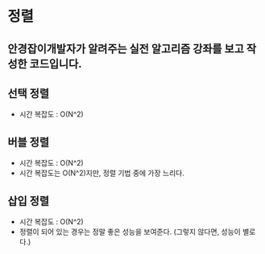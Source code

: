 # 정렬

## 안경잡이개발자가 알려주는 실전 알고리즘 강좌를 보고 작성한 코드입니다.

## 선택 정렬
- 시간 복잡도 : O(N^2)

## 버블 정렬
- 시간 복잡도 : O(N^2)
- 시간 복잡도는 O(N^2)지만, 정렬 기법 중에 가장 느리다.

## 삽입 정렬
- 시간 복잡도 : O(N^2)
- 정렬이 되어 있는 경우는 정말 좋은 성능을 보여준다. (그렇지 않다면, 성능이 별로다.)
